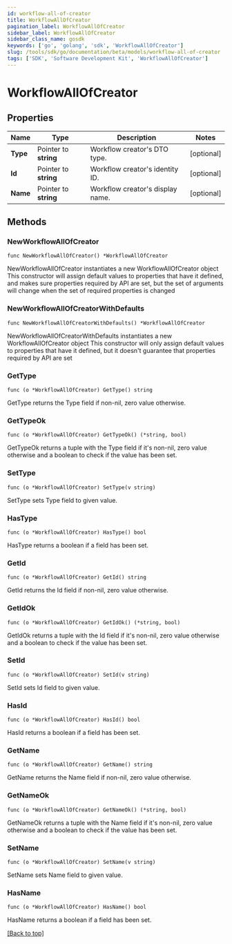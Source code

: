 ```yaml
---
id: workflow-all-of-creator
title: WorkflowAllOfCreator
pagination_label: WorkflowAllOfCreator
sidebar_label: WorkflowAllOfCreator
sidebar_class_name: gosdk
keywords: ['go', 'golang', 'sdk', 'WorkflowAllOfCreator'] 
slug: /tools/sdk/go/documentation/beta/models/workflow-all-of-creator
tags: ['SDK', 'Software Development Kit', 'WorkflowAllOfCreator']
---
```


# WorkflowAllOfCreator

## Properties

Name | Type | Description | Notes
------------ | ------------- | ------------- | -------------
**Type** | Pointer to **string** | Workflow creator&#39;s DTO type. | [optional] 
**Id** | Pointer to **string** | Workflow creator&#39;s identity ID. | [optional] 
**Name** | Pointer to **string** | Workflow creator&#39;s display name. | [optional] 

## Methods

### NewWorkflowAllOfCreator

`func NewWorkflowAllOfCreator() *WorkflowAllOfCreator`

NewWorkflowAllOfCreator instantiates a new WorkflowAllOfCreator object
This constructor will assign default values to properties that have it defined,
and makes sure properties required by API are set, but the set of arguments
will change when the set of required properties is changed

### NewWorkflowAllOfCreatorWithDefaults

`func NewWorkflowAllOfCreatorWithDefaults() *WorkflowAllOfCreator`

NewWorkflowAllOfCreatorWithDefaults instantiates a new WorkflowAllOfCreator object
This constructor will only assign default values to properties that have it defined,
but it doesn't guarantee that properties required by API are set

### GetType

`func (o *WorkflowAllOfCreator) GetType() string`

GetType returns the Type field if non-nil, zero value otherwise.

### GetTypeOk

`func (o *WorkflowAllOfCreator) GetTypeOk() (*string, bool)`

GetTypeOk returns a tuple with the Type field if it's non-nil, zero value otherwise
and a boolean to check if the value has been set.

### SetType

`func (o *WorkflowAllOfCreator) SetType(v string)`

SetType sets Type field to given value.

### HasType

`func (o *WorkflowAllOfCreator) HasType() bool`

HasType returns a boolean if a field has been set.

### GetId

`func (o *WorkflowAllOfCreator) GetId() string`

GetId returns the Id field if non-nil, zero value otherwise.

### GetIdOk

`func (o *WorkflowAllOfCreator) GetIdOk() (*string, bool)`

GetIdOk returns a tuple with the Id field if it's non-nil, zero value otherwise
and a boolean to check if the value has been set.

### SetId

`func (o *WorkflowAllOfCreator) SetId(v string)`

SetId sets Id field to given value.

### HasId

`func (o *WorkflowAllOfCreator) HasId() bool`

HasId returns a boolean if a field has been set.

### GetName

`func (o *WorkflowAllOfCreator) GetName() string`

GetName returns the Name field if non-nil, zero value otherwise.

### GetNameOk

`func (o *WorkflowAllOfCreator) GetNameOk() (*string, bool)`

GetNameOk returns a tuple with the Name field if it's non-nil, zero value otherwise
and a boolean to check if the value has been set.

### SetName

`func (o *WorkflowAllOfCreator) SetName(v string)`

SetName sets Name field to given value.

### HasName

`func (o *WorkflowAllOfCreator) HasName() bool`

HasName returns a boolean if a field has been set.


[[Back to top]](#) 


